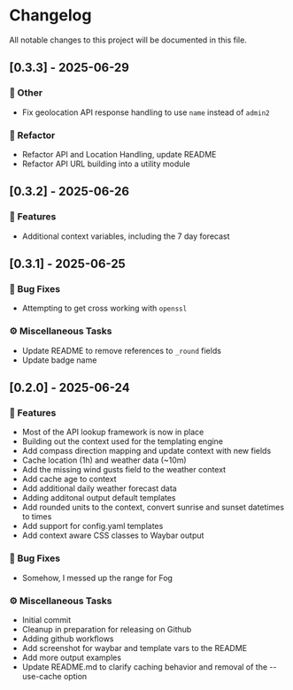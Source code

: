 # Changelog

All notable changes to this project will be documented in this file.

## [0.3.3] - 2025-06-29

### 💼 Other

* Fix geolocation API response handling to use `name` instead of `admin2`
### 🚜 Refactor

* Refactor API and Location Handling, update README
* Refactor API URL building into a utility module
## [0.3.2] - 2025-06-26

### 🚀 Features

* Additional context variables, including the 7 day forecast
## [0.3.1] - 2025-06-25

### 🐛 Bug Fixes

* Attempting to get cross working with `openssl`
### ⚙️ Miscellaneous Tasks

* Update README to remove references to `_round` fields
* Update badge name
## [0.2.0] - 2025-06-24

### 🚀 Features

* Most of the API lookup framework is now in place
* Building out the context used for the templating engine
* Add compass direction mapping and update context with new fields
* Cache location (1h) and weather data (~10m)
* Add the missing wind gusts field to the weather context
* Add cache age to context
* Add additional daily weather forecast data
* Adding additonal output default templates
* Add rounded units to the context, convert sunrise and sunset datetimes to times
* Add support for config.yaml templates
* Add context aware CSS classes to Waybar output
### 🐛 Bug Fixes

* Somehow, I messed up the range for Fog
### ⚙️ Miscellaneous Tasks

* Initial commit
* Cleanup in preparation for releasing on Github
* Adding github workflows
* Add screenshot for waybar and template vars to the README
* Add more output examples
* Update README.md to clarify caching behavior and removal of the --use-cache option

